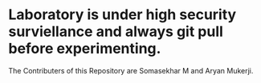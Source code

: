 # Laboratory is under high security surviellance and always git pull before experimenting.
The Contributers of this Repository are Somasekhar M and Aryan Mukerji.
